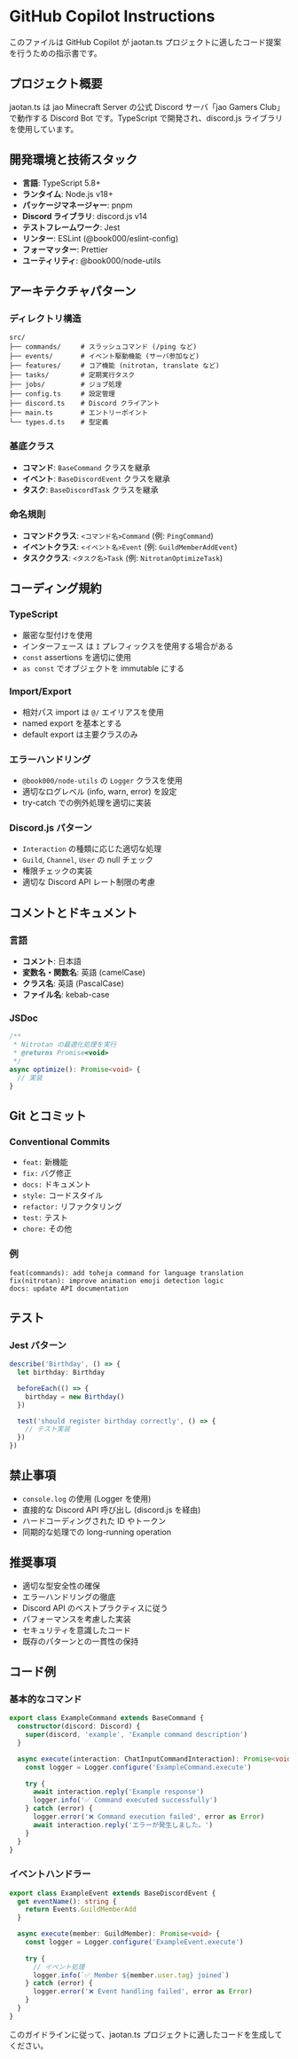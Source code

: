 # GitHub Copilot Instructions

このファイルは GitHub Copilot が jaotan.ts プロジェクトに適したコード提案を行うための指示書です。

## プロジェクト概要

jaotan.ts は jao Minecraft Server の公式 Discord サーバ「jao Gamers Club」で動作する Discord Bot です。TypeScript で開発され、discord.js ライブラリを使用しています。

## 開発環境と技術スタック

- **言語**: TypeScript 5.8+
- **ランタイム**: Node.js v18+
- **パッケージマネージャー**: pnpm
- **Discord ライブラリ**: discord.js v14
- **テストフレームワーク**: Jest
- **リンター**: ESLint (@book000/eslint-config)
- **フォーマッター**: Prettier
- **ユーティリティ**: @book000/node-utils

## アーキテクチャパターン

### ディレクトリ構造

```
src/
├── commands/     # スラッシュコマンド (/ping など)
├── events/       # イベント駆動機能 (サーバ参加など)
├── features/     # コア機能 (nitrotan, translate など)
├── tasks/        # 定期実行タスク
├── jobs/         # ジョブ処理
├── config.ts     # 設定管理
├── discord.ts    # Discord クライアント
├── main.ts       # エントリーポイント
└── types.d.ts    # 型定義
```

### 基底クラス

- **コマンド**: `BaseCommand` クラスを継承
- **イベント**: `BaseDiscordEvent` クラスを継承  
- **タスク**: `BaseDiscordTask` クラスを継承

### 命名規則

- **コマンドクラス**: `<コマンド名>Command` (例: `PingCommand`)
- **イベントクラス**: `<イベント名>Event` (例: `GuildMemberAddEvent`)
- **タスククラス**: `<タスク名>Task` (例: `NitrotanOptimizeTask`)

## コーディング規約

### TypeScript

- 厳密な型付けを使用
- インターフェース は `I` プレフィックスを使用する場合がある
- `const` assertions を適切に使用
- `as const` でオブジェクトを immutable にする

### Import/Export

- 相対パス import は `@/` エイリアスを使用
- named export を基本とする
- default export は主要クラスのみ

### エラーハンドリング

- `@book000/node-utils` の `Logger` クラスを使用
- 適切なログレベル (info, warn, error) を設定
- try-catch での例外処理を適切に実装

### Discord.js パターン

- `Interaction` の種類に応じた適切な処理
- `Guild`, `Channel`, `User` の null チェック
- 権限チェックの実装
- 適切な Discord API レート制限の考慮

## コメントとドキュメント

### 言語

- **コメント**: 日本語
- **変数名・関数名**: 英語 (camelCase)
- **クラス名**: 英語 (PascalCase)
- **ファイル名**: kebab-case

### JSDoc

```typescript
/**
 * Nitrotan の最適化処理を実行
 * @returns Promise<void>
 */
async optimize(): Promise<void> {
  // 実装
}
```

## Git とコミット

### Conventional Commits

- `feat:` 新機能
- `fix:` バグ修正  
- `docs:` ドキュメント
- `style:` コードスタイル
- `refactor:` リファクタリング
- `test:` テスト
- `chore:` その他

### 例

```
feat(commands): add toheja command for language translation
fix(nitrotan): improve animation emoji detection logic
docs: update API documentation
```

## テスト

### Jest パターン

```typescript
describe('Birthday', () => {
  let birthday: Birthday

  beforeEach(() => {
    birthday = new Birthday()
  })

  test('should register birthday correctly', () => {
    // テスト実装
  })
})
```

## 禁止事項

- `console.log` の使用 (Logger を使用)
- 直接的な Discord API 呼び出し (discord.js を経由)
- ハードコーディングされた ID やトークン
- 同期的な処理での long-running operation

## 推奨事項

- 適切な型安全性の確保
- エラーハンドリングの徹底
- Discord API のベストプラクティスに従う
- パフォーマンスを考慮した実装
- セキュリティを意識したコード
- 既存のパターンとの一貫性の保持

## コード例

### 基本的なコマンド

```typescript
export class ExampleCommand extends BaseCommand {
  constructor(discord: Discord) {
    super(discord, 'example', 'Example command description')
  }

  async execute(interaction: ChatInputCommandInteraction): Promise<void> {
    const logger = Logger.configure('ExampleCommand.execute')
    
    try {
      await interaction.reply('Example response')
      logger.info('✅ Command executed successfully')
    } catch (error) {
      logger.error('❌ Command execution failed', error as Error)
      await interaction.reply('エラーが発生しました。')
    }
  }
}
```

### イベントハンドラー

```typescript
export class ExampleEvent extends BaseDiscordEvent {
  get eventName(): string {
    return Events.GuildMemberAdd
  }

  async execute(member: GuildMember): Promise<void> {
    const logger = Logger.configure('ExampleEvent.execute')
    
    try {
      // イベント処理
      logger.info(`✅ Member ${member.user.tag} joined`)
    } catch (error) {
      logger.error('❌ Event handling failed', error as Error)
    }
  }
}
```

このガイドラインに従って、jaotan.ts プロジェクトに適したコードを生成してください。
